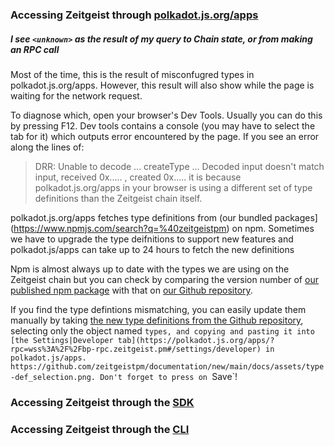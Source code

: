 


### Accessing Zeitgeist through [polkadot.js.org/apps](https://polkadot.js.org/apps/?rpc=wss%3A%2F%2Fbp-rpc.zeitgeist.pm)

##### I see `<unknown>` as the result of my query to Chain state, or from making an RPC call

Most of the time, this is the result of misconfugred types in polkadot.js.org/apps.
However, this result will also show while the page is waiting for the network request.

To diagnose which, open your browser's Dev Tools. Usually you can do this by pressing F12.
Dev tools contains a console (you may have to select the tab for it) which outputs error encountered by the page.
If you see an error along the lines of:
> DRR: Unable to decode ... createType ... Decoded input doesn't match input, received 0x..... , created 0x.....
it is because polkadot.js.org/apps in your browser is using a different set of type definitions than the Zeitgeist chain itself.

polkadot.js.org/apps fetches type definitions from (our bundled packages](https://www.npmjs.com/search?q=%40zeitgeistpm) on npm.
Sometimes we have to upgrade the type deifnitions to support new features and polkadot.js/apps can take up to 24 hours to fetch the new definitions

Npm is almost always up to date with the types we are using on the Zeitgeist chain but you can check by comparing the version number
of [our published npm package](https://www.npmjs.com/package/@zeitgeistpm/type-defs) with that on [our Github repository](https://github.com/zeitgeistpm/tools/blob/main/packages/type-defs/package.json).

If you find the type defintions mismatching, you can easily update them manually by taking [the new type definitions from the Github repository](https://github.com/zeitgeistpm/tools/blob/main/packages/type-defs/src/index.ts), selecting only the object named `types,
and copying and pasting it into [the Settings|Developer tab](https://polkadot.js.org/apps/?rpc=wss%3A%2F%2Fbp-rpc.zeitgeist.pm#/settings/developer) in polkadot.js/apps.
https://github.com/zeitgeistpm/documentation/new/main/docs/assets/type-def_selection.png. Don't forget to press on `Save`!



### Accessing Zeitgeist through the [SDK](https://github.com/zeitgeistpm/tools)


### Accessing Zeitgeist through the [CLI](https://github.com/zeitgeistpm/tools)

